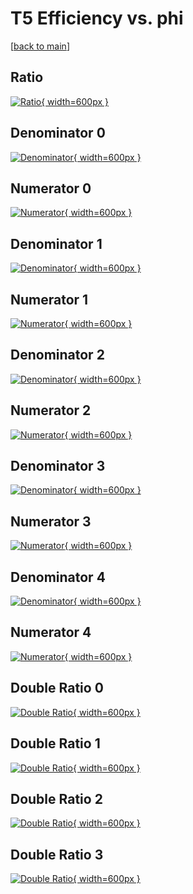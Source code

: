 # T5 Efficiency vs. phi

[[back to main](./)]



## Ratio

[![Ratio](../mtv/var/T5_loweta_211_0_eff_phi.png){ width=600px }](../mtv/var/T5_loweta_211_0_eff_phi.pdf)

## Denominator 0

[![Denominator](../mtv/den/T5_loweta_211_0_eff_phi_den0.png){ width=600px }](../mtv/den/T5_loweta_211_0_eff_phi_den0.pdf)

## Numerator 0

[![Numerator](../mtv/num/T5_loweta_211_0_eff_phi_num0.png){ width=600px }](../mtv/num/T5_loweta_211_0_eff_phi_num0.pdf)

## Denominator 1

[![Denominator](../mtv/den/T5_loweta_211_0_eff_phi_den1.png){ width=600px }](../mtv/den/T5_loweta_211_0_eff_phi_den1.pdf)

## Numerator 1

[![Numerator](../mtv/num/T5_loweta_211_0_eff_phi_num1.png){ width=600px }](../mtv/num/T5_loweta_211_0_eff_phi_num1.pdf)

## Denominator 2

[![Denominator](../mtv/den/T5_loweta_211_0_eff_phi_den2.png){ width=600px }](../mtv/den/T5_loweta_211_0_eff_phi_den2.pdf)

## Numerator 2

[![Numerator](../mtv/num/T5_loweta_211_0_eff_phi_num2.png){ width=600px }](../mtv/num/T5_loweta_211_0_eff_phi_num2.pdf)

## Denominator 3

[![Denominator](../mtv/den/T5_loweta_211_0_eff_phi_den3.png){ width=600px }](../mtv/den/T5_loweta_211_0_eff_phi_den3.pdf)

## Numerator 3

[![Numerator](../mtv/num/T5_loweta_211_0_eff_phi_num3.png){ width=600px }](../mtv/num/T5_loweta_211_0_eff_phi_num3.pdf)

## Denominator 4

[![Denominator](../mtv/den/T5_loweta_211_0_eff_phi_den4.png){ width=600px }](../mtv/den/T5_loweta_211_0_eff_phi_den4.pdf)

## Numerator 4

[![Numerator](../mtv/num/T5_loweta_211_0_eff_phi_num4.png){ width=600px }](../mtv/num/T5_loweta_211_0_eff_phi_num4.pdf)

## Double Ratio 0

[![Double Ratio](../mtv/ratio/T5_loweta_211_0_eff_phi_ratio0.png){ width=600px }](../mtv/ratio/T5_loweta_211_0_eff_phi_ratio0.pdf)

## Double Ratio 1

[![Double Ratio](../mtv/ratio/T5_loweta_211_0_eff_phi_ratio1.png){ width=600px }](../mtv/ratio/T5_loweta_211_0_eff_phi_ratio1.pdf)

## Double Ratio 2

[![Double Ratio](../mtv/ratio/T5_loweta_211_0_eff_phi_ratio2.png){ width=600px }](../mtv/ratio/T5_loweta_211_0_eff_phi_ratio2.pdf)

## Double Ratio 3

[![Double Ratio](../mtv/ratio/T5_loweta_211_0_eff_phi_ratio3.png){ width=600px }](../mtv/ratio/T5_loweta_211_0_eff_phi_ratio3.pdf)

